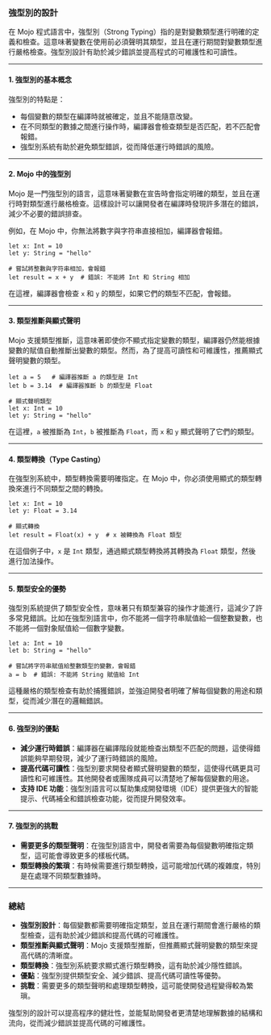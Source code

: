 ### **強型別的設計**

在 Mojo 程式語言中，強型別（Strong Typing）指的是對變數類型進行明確的定義和檢查。這意味著變數在使用前必須聲明其類型，並且在運行期間對變數類型進行嚴格檢查。強型別設計有助於減少錯誤並提高程式的可維護性和可讀性。

---

#### **1. 強型別的基本概念**

強型別的特點是：

- 每個變數的類型在編譯時就被確定，並且不能隨意改變。
- 在不同類型的數據之間進行操作時，編譯器會檢查類型是否匹配，若不匹配會報錯。
- 強型別系統有助於避免類型錯誤，從而降低運行時錯誤的風險。

---

#### **2. Mojo 中的強型別**

Mojo 是一門強型別的語言，這意味著變數在宣告時會指定明確的類型，並且在運行時對類型進行嚴格檢查。這樣設計可以讓開發者在編譯時發現許多潛在的錯誤，減少不必要的錯誤排查。

例如，在 Mojo 中，你無法將數字與字符串直接相加，編譯器會報錯。

```mojo
let x: Int = 10
let y: String = "hello"

# 嘗試將整數與字符串相加，會報錯
let result = x + y  # 錯誤: 不能將 Int 和 String 相加
```

在這裡，編譯器會檢查 `x` 和 `y` 的類型，如果它們的類型不匹配，會報錯。

---

#### **3. 類型推斷與顯式聲明**

Mojo 支援類型推斷，這意味著即使你不顯式指定變數的類型，編譯器仍然能根據變數的賦值自動推斷出變數的類型。然而，為了提高可讀性和可維護性，推薦顯式聲明變數的類型。

```mojo
let a = 5   # 編譯器推斷 a 的類型是 Int
let b = 3.14  # 編譯器推斷 b 的類型是 Float

# 顯式聲明類型
let x: Int = 10
let y: String = "hello"
```

在這裡，`a` 被推斷為 `Int`，`b` 被推斷為 `Float`，而 `x` 和 `y` 顯式聲明了它們的類型。

---

#### **4. 類型轉換（Type Casting）**

在強型別系統中，類型轉換需要明確指定。在 Mojo 中，你必須使用顯式的類型轉換來進行不同類型之間的轉換。

```mojo
let x: Int = 10
let y: Float = 3.14

# 顯式轉換
let result = Float(x) + y  # x 被轉換為 Float 類型
```

在這個例子中，`x` 是 `Int` 類型，通過顯式類型轉換將其轉換為 `Float` 類型，然後進行加法操作。

---

#### **5. 類型安全的優勢**

強型別系統提供了類型安全性，意味著只有類型兼容的操作才能進行，這減少了許多常見錯誤。比如在強型別語言中，你不能將一個字符串賦值給一個整數變數，也不能將一個對象賦值給一個數字變數。

```mojo
let a: Int = 10
let b: String = "hello"

# 嘗試將字符串賦值給整數類型的變數，會報錯
a = b  # 錯誤: 不能將 String 賦值給 Int
```

這種嚴格的類型檢查有助於捕獲錯誤，並強迫開發者明確了解每個變數的用途和類型，從而減少潛在的邏輯錯誤。

---

#### **6. 強型別的優點**

- **減少運行時錯誤**：編譯器在編譯階段就能檢查出類型不匹配的問題，這使得錯誤能夠早期發現，減少了運行時錯誤的風險。
- **提高代碼可讀性**：強型別要求開發者顯式聲明變數的類型，這使得代碼更具可讀性和可維護性。其他開發者或團隊成員可以清楚地了解每個變數的用途。
- **支持 IDE 功能**：強型別語言可以幫助集成開發環境（IDE）提供更強大的智能提示、代碼補全和錯誤檢查功能，從而提升開發效率。

---

#### **7. 強型別的挑戰**

- **需要更多的類型聲明**：在強型別語言中，開發者需要為每個變數明確指定類型，這可能會導致更多的樣板代碼。
- **類型轉換的繁瑣**：有時候需要進行類型轉換，這可能增加代碼的複雜度，特別是在處理不同類型數據時。

---

### **總結**

- **強型別設計**：每個變數都需要明確指定類型，並且在運行期間會進行嚴格的類型檢查，這有助於減少錯誤和提高代碼的可維護性。
- **類型推斷與顯式聲明**：Mojo 支援類型推斷，但推薦顯式聲明變數的類型來提高代碼的清晰度。
- **類型轉換**：強型別系統要求顯式進行類型轉換，這有助於減少隱性錯誤。
- **優點**：強型別提供類型安全、減少錯誤、提高代碼可讀性等優勢。
- **挑戰**：需要更多的類型聲明和處理類型轉換，這可能使開發過程變得較為繁瑣。

強型別的設計可以提高程序的健壯性，並能幫助開發者更清楚地理解數據的結構和流向，從而減少錯誤並提高代碼的可維護性。